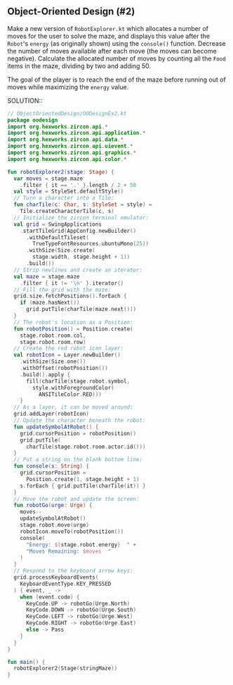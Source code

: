 ## Object-Oriented Design (#2)

Make a new version of `RobotExplorer.kt` which allocates a number of moves for
the user to solve the maze, and displays this value after the `Robot`'s
`energy` (as originally shown) using the `console()` function. Decrease the
number of moves available after each move (the moves can become negative).
Calculate the allocated number of moves by counting all the `Food` items in the
maze, dividing by two and adding 50.

The goal of the player is to reach the end of the maze before running out of
moves while maximizing the `energy` value.

SOLUTION::

```kotlin
// ObjectOrientedDesign/OODesignEx2.kt
package oodesign
import org.hexworks.zircon.api.*
import org.hexworks.zircon.api.application.*
import org.hexworks.zircon.api.data.*
import org.hexworks.zircon.api.uievent.*
import org.hexworks.zircon.api.graphics.*
import org.hexworks.zircon.api.color.*

fun robotExplorer2(stage: Stage) {
  var moves = stage.maze
    .filter { it == '.' }.length / 2 + 50
  val style = StyleSet.defaultStyle()
  // Turn a character into a Tile:
  fun charTile(c: Char, s: StyleSet = style) =
    Tile.createCharacterTile(c, s)
  // Initialize the zircon terminal emulator:
  val grid = SwingApplications
    .startTileGrid(AppConfig.newBuilder()
      .withDefaultTileset(
        TrueTypeFontResources.ubuntuMono(25))
      .withSize(Size.create(
        stage.width, stage.height + 1))
      .build())
  // Strip newlines and create an iterator:
  val maze = stage.maze
    .filter { it != '\n' }.iterator()
  // Fill the grid with the maze:
  grid.size.fetchPositions().forEach {
    if (maze.hasNext())
      grid.putTile(charTile(maze.next()))
  }
  // The robot's location as a Position:
  fun robotPosition() = Position.create(
    stage.robot.room.col,
    stage.robot.room.row)
  // Create the red robot icon layer:
  val robotIcon = Layer.newBuilder()
    .withSize(Size.one())
    .withOffset(robotPosition())
    .build().apply {
      fill(charTile(stage.robot.symbol,
        style.withForegroundColor(
          ANSITileColor.RED)))
    }
  // As a layer, it can be moved around:
  grid.addLayer(robotIcon)
  // Update the character beneath the robot:
  fun updateSymbolAtRobot() {
    grid.cursorPosition = robotPosition()
    grid.putTile(
      charTile(stage.robot.room.actor.id()))
  }
  // Put a string on the blank bottom line:
  fun console(s: String) {
    grid.cursorPosition =
      Position.create(1, stage.height + 1)
    s.forEach { grid.putTile(charTile(it)) }
  }
  // Move the robot and update the screen:
  fun robotGo(urge: Urge) {
    moves--
    updateSymbolAtRobot()
    stage.robot.move(urge)
    robotIcon.moveTo(robotPosition())
    console(
      "Energy: ${stage.robot.energy}  " +
      "Moves Remaining: $moves  "
    )
  }
  // Respond to the keyboard arrow keys:
  grid.processKeyboardEvents(
    KeyboardEventType.KEY_PRESSED
  ) { event, _ ->
    when (event.code) {
      KeyCode.UP -> robotGo(Urge.North)
      KeyCode.DOWN -> robotGo(Urge.South)
      KeyCode.LEFT -> robotGo(Urge.West)
      KeyCode.RIGHT -> robotGo(Urge.East)
      else -> Pass
    }
  }
}

fun main() {
  robotExplorer2(Stage(stringMaze))
}
```